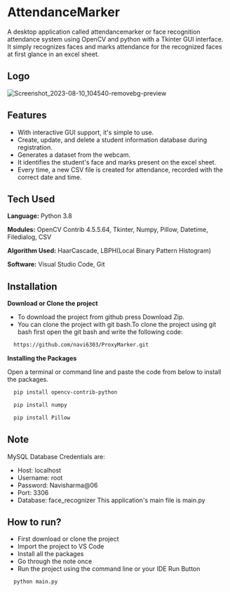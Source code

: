 
# AttendanceMarker

A desktop application called attendancemarker or face 
recognition attendance system using OpenCV and python 
with a Tkinter GUI interface. It simply recognizes faces 
and marks attendance for the recognized faces at first 
glance in an excel sheet.

## Logo

![Screenshot_2023-08-10_104540-removebg-preview](https://github.com/navi6303/AttendanceMarker/assets/94692993/42d596ff-4ee5-47d3-ae83-e0581e55fe79)

## Features

- With interactive GUI support, it's simple to use.
- Create, update, and delete a student information database during registration.
- Generates a dataset from the webcam.
- It identifies the student's face and marks present on the excel sheet.
- Every time, a new CSV file is created for attendance, recorded with the correct date and time.


## Tech Used

**Language:** Python 3.8

**Modules:** OpenCV Contrib 4.5.5.64, Tkinter, Numpy, Pillow, Datetime, Filedialog, CSV

**Algorithm Used:** HaarCascade, LBPH(Local Binary Pattern Histogram)

**Software:** Visual Studio Code, Git 


## Installation

**Download or Clone the project**
- To download the project from github press Download Zip.
- You can clone the project with git bash.To clone the project using git bash first open the git bash and write the following code:

```bash
  https://github.com/navi6303/ProxyMarker.git
```
**Installing the Packages**

Open a terminal or command line and paste the code from below to install the packages.
```bash
  pip install opencv-contrib-python
```
```bash
  pip install numpy
```
```bash
  pip install Pillow
```
    
## Note
MySQL Database Credentials are:
- Host: localhost
- Username: root 
- Password: Navisharma@06
- Port: 3306
- Database: face_recognizer
This application's main file is main.py
## How to run?
- First download or clone the project
- Import the project to VS Code
- Install all the packages
- Go through the note once
- Run the project using the command line or your IDE Run Button
```bash
  python main.py
```



